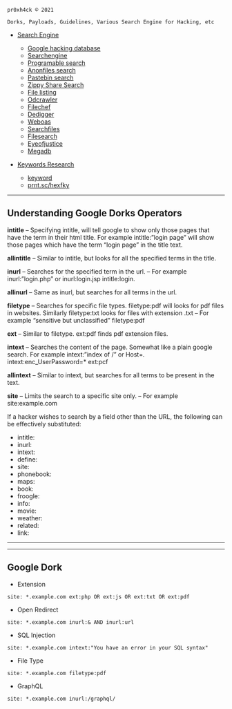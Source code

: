 ```pr0xh4ck © 2021```


```Dorks, Payloads, Guidelines, Various Search Engine for Hacking, etc```


- [Search Engine]()
  - [Google hacking database](https://www.exploit-db.com/google-hacking-database)
  - [Searchengine](https://searchengine.party/)
  - [Programable search](https://cse.google.com/cse?cx=957ae734f66a7a3e0#gsc.tab=0)
  - [Anonfiles search](https://cse.google.com/cse?cx=f9e53d19d3e812ef6)
  - [Pastebin search](https://cse.google.com/cse?cx=000977868543400066238:8pmcka2t6qy)
  - [Zippy Share Search](https://zippysharesearch.com/)
  - [File listing](https://filelisting.com/)
  - [Odcrawler](https://odcrawler.xyz/)
  - [Filechef](https://www.filechef.com/)
  - [Dedigger](https://www.dedigger.com/)
  - [Weboas](https://weboas.is/)
  - [Searchfiles](https://searchfiles.de/)
  - [Filesearch](https://www.filesearch.link/)
  - [Eyeofjustice](https://www.eyeofjustice.com/od/)
  - [Megadb](https://megadb.tweakly.net/search)



- [Keywords Research]()
  - [keyword](https://www.keyword.io/)
  - [prnt.sc/hexfky](https://prnt.sc/hexfky) 










---

## Understanding Google Dorks Operators


**intitle** – Specifying intitle, will tell google to show only those pages that have the term in their html title. For example intitle:”login page” will show those pages which have the term “login page” in the title text.

**allintitle** – Similar to intitle, but looks for all the specified terms in the title.

**inurl** – Searches for the specified term in the url. – For example inurl:”login.php” or inurl:login.jsp intitle:login.

**allinurl** – Same as inurl, but searches for all terms in the url.

**filetype** – Searches for specific file types. filetype:pdf will looks for pdf files in websites. Similarly filetype:txt looks for files with extension .txt – For example “sensitive but unclassified” filetype:pdf

**ext** – Similar to filetype. ext:pdf finds pdf extension files.

**intext** – Searches the content of the page. Somewhat like a plain google search. For example intext:”index of /” or Host=*.* intext:enc_UserPassword=* ext:pcf

**allintext** – Similar to intext, but searches for all terms to be present in the text.

**site** – Limits the search to a specific site only. – For example site:example.com

If a hacker wishes to search by a field other than the URL, the following can be effectively substituted:

- intitle:
- inurl:
- intext:
- define:
- site:
- phonebook:
- maps:
- book:
- froogle:
- info:
- movie:
- weather:
- related:
- link:





----







----
## Google Dork

- Extension
```text
site: *.example.com ext:php OR ext:js OR ext:txt OR ext:pdf
```

- Open Redirect
```text
site: *.example.com inurl:& AND inurl:url
```

- SQL Injection
```text
site: *.example.com intext:"You have an error in your SQL syntax"
```

- File Type
```text
site: *.example.com filetype:pdf
```

- GraphQL 
```text
site: *.example.com inurl:/graphql/
```















































